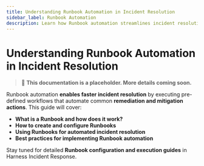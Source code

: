 ```yaml
---
title: Understanding Runbook Automation in Incident Resolution
sidebar_label: Runbook Automation
description: Learn how Runbook automation streamlines incident resolution by executing predefined workflows.
---
```


# Understanding Runbook Automation in Incident Resolution

> 🚧 **This documentation is a placeholder. More details coming soon.**  

Runbook automation **enables faster incident resolution** by executing pre-defined workflows that automate common **remediation and mitigation actions**. This guide will cover:  
- **What is a Runbook and how does it work?**  
- **How to create and configure Runbooks**  
- **Using Runbooks for automated incident resolution**  
- **Best practices for implementing Runbook automation**  

Stay tuned for detailed **Runbook configuration and execution guides** in Harness Incident Response.